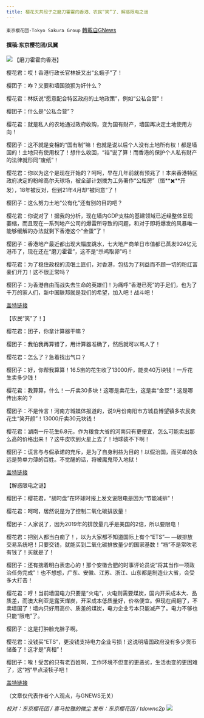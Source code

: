 ```yaml
---
title: 樱花灭共段子之磨刀霍霍向香港、农民“笑”了、解惑限电之谜
---
```

`東京櫻花団-Tokyo Sakura Group` [轉載自GNews](https://gnews.org/zh-hans/1563418/)

#### 撰稿:东京樱花团/风翼
![](https://assets.gnews.org/wp-content/uploads/2021/09/715c3cb7945889acc1e2d4bc364ae8bf.jpg)
【磨刀霍霍向香港】

樱花君：哎！香港行政长官林妖又出“幺蛾子”了！

樱团子：咋？又要和墙国狼狈为奸什么？

樱花君：林妖说“愿意配合特区政府的土地政策”，例如“公私合营”！

樱团子：什么是“公私合营”？

樱花君：就是私人的农地通过政府收购，变为国有财产，墙国再决定土地使用方向！

樱团子：这不就是变相的“国有制”嘛！也就是说以后个人没有土地所有权！都是墙国的！土地只有使用权了！想什么收回，“裆”说了算！而香港的保护个人私有财产的法律就形同“废纸”！

樱花君：你以为这个是现在开始的？呵呵，早在几年前就有预兆了！本来香港特区政府决定的粉岭高尔夫球场，被全部计划拨为工务署作“公租房”（恒**✖️**开发），18年被反对，但到21年4月却“被同意”了！

樱团子：这么努力土地“公有化”还有别的目的吧？

樱花君：你说对了！据我的分析，现在墙内GDP支柱的基建领域已近经整体呈现萎缩，而且现在一系列地产公司的爆雷所导致的问题，和对于即将爆发的风暴唯一能够缓解的办法就剩下香港这个“金蛋”了！

樱团子：香港地产最近都出现大幅度跳水，七大地产商单日市值都已蒸发924亿元港币了，现在还在“磨刀霍霍”，这不是“杀鸡取卵”吗！

樱花君：为了稳住政权的流氓土匪们，对香港，包括为了利益而不顾一切的粉红富豪们开刀！这不很正常吗？

樱团子：为香港自由而战失去生命的英雄们！为痛呼“香港已死”的手足们，也为了千万的家人们，新中国联邦就是我们的希望，加入吧！战斗吧！

[盖特链接](https://www.gettr.com/post/pc7etvd1d1)

【农民“笑”了！】

樱花君：团子，你拿计算器干嘛？

樱团子：我怕我再算错了，用计算器准确了，然后就可以骂人了！

樱花君：怎么了？急着找出气口？

樱团子：好，你帮我算算！16.5亩的花生收了13000斤，能卖40万块钱！一斤花生卖多少钱！

樱花君：我算算，什么！一斤卖30多块！这哪是卖花生，这是卖“金豆”！这是哪传出来的？

樱团子：不是传言！河南方城媒体报道的，说9月份南阳市方城县博望镇多农民卖花生“笑开颜”！13000斤卖30元块钱！

樱花君：湖南一斤花生6.8元，作为粮食大省的河南只有更便宜，怎么可能卖出那么高的价格出来！？这牛皮吹到火星上去了！地球装不下啊！

樱团子：谎言与与假承诺的充斥，是为了自身利益为目的！以假治国，而买单的永远是势单力薄的百姓。不觉醒的话，将被魔鬼带入地狱！

[盖特链接](https://www.gettr.com/post/pc9nhx6045)

【解惑限电之谜】

樱团子：樱花君，“胡叼盘”在环球时报上发文说限电是因为“节能减排”！

樱花君：呵呵，居然说是为了控制二氧化碳排放量！

樱团子：人家说了，因为2019年的排放量几乎是美国的2倍，所以要限电！

樱花君：把别人都当白痴了！，以为大家都不知道国际上有个“ETS”— —碳排放交易系统吧！只要交钱，就能买到二氧化碳排放量少的国家基数！“裆”不是常吹老有钱了！买就是了！

樱团子：还有揣着明白表忠心的！那个安徽合肥的时事评论员说“将其当作一项政治任务完成”！也不想想，广东、安徽、江苏、浙江、山东都是制造业大省，会受多大打击！

樱花君：哼！当前墙国电力只要是“火电”，火电则需要煤炭，国内开采成本大、品质差，而澳大利亚是露天煤炭，开采成本低质量好，价格便宜。但现在闹翻了，不卖墙国了！墙内只好用高价、质差的煤炭，电力企业亏本只能减产了。电力不够也只能“限电”了。

樱团子：这是打肿脸充胖子啊。

樱花君：没钱买“ETS”，更没钱支持电力企业亏损！这说明墙国政府没有多少货币储备了！这才是“真相”！

樱团子：唉！受苦的只有老百姓啊，工作环境不但变的更恶劣，生活也变的更困难了，这“裆”早点滚犊子吧！

[盖特链接](https://www.gettr.com/post/pcaf3i3412)

（文章仅代表作者个人观点，与GNEWS无关）

*校对：东京樱花团 / 喜马拉雅的微尘*
*发布：东京樱花团 / tdownc2p*
![](https://assets.gnews.org/wp-content/uploads/2021/08/image0-1-36.jpg)

